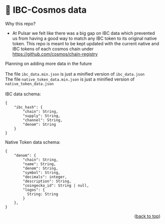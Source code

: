 # 💱 IBC-Cosmos data

Why this repo?<br>
- At Pulsar we felt like there was a big gap on IBC data which prevented us from having a good way to match any IBC token to its original native token. This repo is meant to be kept updated with the current native and IBC tokens of each cosmos chain under https://github.com/cosmos/chain-registry

Planning on adding more data in the future<br/><br/>
The file `ibc_data.min.json` is just a minified version of `ibc_data.json`<br/>
The file `native_token_data.min.json` is just a minified version of `native_token_data.json`<br/><br/>
IBC data schema:
```
{
    "ibc_hash": {
        "chain": String,
        "supply": String,
        "channel": String,
        "denom": String
    }
}
```
Native Token data schema:
```
{
    "denom": {
        "chain": String,
        "name": String,
        "denom": String,
        "symbol": String,
        "decimals": integer,
        "description": String,
        "coingecko_id": String | null,
        "logos": {
          String: String
        }
    },
}
```

<p align="right">(<a href="#top">back to top</a>)</p>
